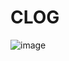# CLOG
![image](https://github.com/realzcode/clog/assets/114070103/7db09e49-76fd-425d-b6c7-7d6eaddb9bb1)
